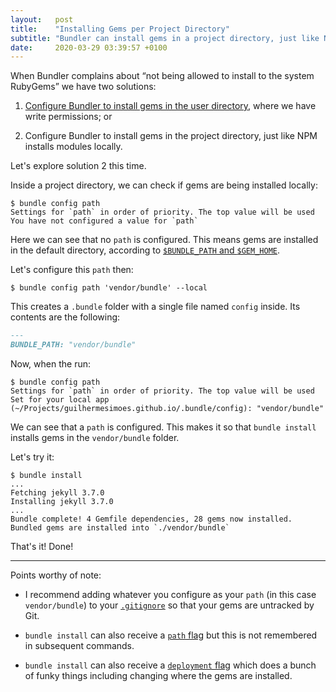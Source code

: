```yaml
---
layout:   post
title:    "Installing Gems per Project Directory"
subtitle: "Bundler can install gems in a project directory, just like NPM installs modules locally."
date:     2020-03-29 03:39:57 +0100
---
```

When Bundler complains about “not being allowed to install to the system RubyGems” we have two solutions:

1. [Configure Bundler to install gems in the user directory], where we have write permissions; or

2. Configure Bundler to install gems in the project directory, just like NPM installs modules locally.

Let's explore solution 2 this time.

Inside a project directory, we can check if gems are being installed locally:

```terminal
$ bundle config path
Settings for `path` in order of priority. The top value will be used
You have not configured a value for `path`
```

Here we can see that no `path` is configured. This means gems are installed in the default directory, according to [`$BUNDLE_PATH` and `$GEM_HOME`].

Let's configure this `path` then:

```terminal
$ bundle config path 'vendor/bundle' --local
```

This creates a `.bundle` folder with a single file named `config` inside.
Its contents are the following:

```markdown
---
BUNDLE_PATH: "vendor/bundle"
```

Now, when the run:

```terminal
$ bundle config path
Settings for `path` in order of priority. The top value will be used
Set for your local app (~/Projects/guilhermesimoes.github.io/.bundle/config): "vendor/bundle"
```

We can see that a `path` is configured. This makes it so that `bundle install` installs gems in the `vendor/bundle` folder.

Let's try it:

```terminal
$ bundle install
...
Fetching jekyll 3.7.0
Installing jekyll 3.7.0
...
Bundle complete! 4 Gemfile dependencies, 28 gems now installed.
Bundled gems are installed into `./vendor/bundle`
```

That's it! Done!

---

Points worthy of note:

* I recommend adding whatever you configure as your `path` (in this case `vendor/bundle`) to your [`.gitignore`] so that your gems are untracked by Git.

* `bundle install` can also receive a [`path` flag] but this is not remembered in subsequent commands.

* `bundle install` can also receive a [`deployment` flag] which does a bunch of funky things including changing where the gems are installed.


[Configure Bundler to install gems in the user directory]: 2019-12-15-using-bundler-with-system-ruby.md
[`$BUNDLE_PATH` and `$GEM_HOME`]: https://bundler.io/v2.0/bundle_install.html
[`.gitignore`]: https://git-scm.com/docs/gitignore
[`path` flag]: https://bundler.io/v2.0/man/bundle-config.1.html#REMEMBERING-OPTIONS
[`deployment` flag]: https://bundler.io/v2.0/man/bundle-install.1.html#DEPLOYMENT-MODE
